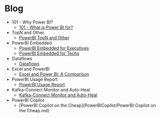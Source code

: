# Blog

* 101 - Why Power BI?
    * [101 - What is Power BI for?](101/WhatIsPBIfor.md)
* TopN and Other
    * [PowerBI TopN and Other](TopNAndOther/TopNAndOther.md)
* PowerBI Embedded
    * [PowerBI Embedded for Executives](Embedded/Embedded-exec.md)
    * [PowerBI Embedded for Techs](Embedded/Embedded-tech-part1.md)
* Dataflows
    * [Dataflows](Dataflows/Dataflows.md)
* Excel and PowerBI
    * [Excel and Power BI: A Comparison](ExPbi/ExPbi.md)
* PowerBI Usage Report
    * [PowerBI Usage Report](PowerBIUsage/PowerBIUsageReport.md)
* Kafka-Connect Monitor and Auto-Heal
    * [Kafka-Connect Monitor and Auto-Heal](kafka-connect/monitorAndAutoheal.md)
* PowerBI Copilot
    * [PowerBI Copilot on the Cheap](PowerBICopilot/PowerBI Copilot on the Cheap.md)


